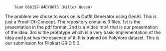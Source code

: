 		Team 686157-U4DY86T5 (Killer Queen)
The problem we chose to work on is Outfit Generator using GenAI.
This is just a Proof-Of-Concept.
The repository contains 3 files.
1st is the presentation in the pdf format.
2nd is a Video mp4 that is our presentation of the idea.
3rd is the prototype which is a very basic implementation of the idea and just has the essence of it. It is trained on PolyVore dataset.
This is our submission for Flipkart GRID 5.0.